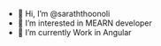 - 👋 Hi, I’m @saraththoonoli
- 👀 I’m interested in MEARN developer
- 🌱 I’m currently Work in Angular

<!---
saraththoonoli/saraththoonoli is a ✨ special ✨ repository because its `README.md` (this file) appears on your GitHub profile.
You can click the Preview link to take a look at your changes.
--->
